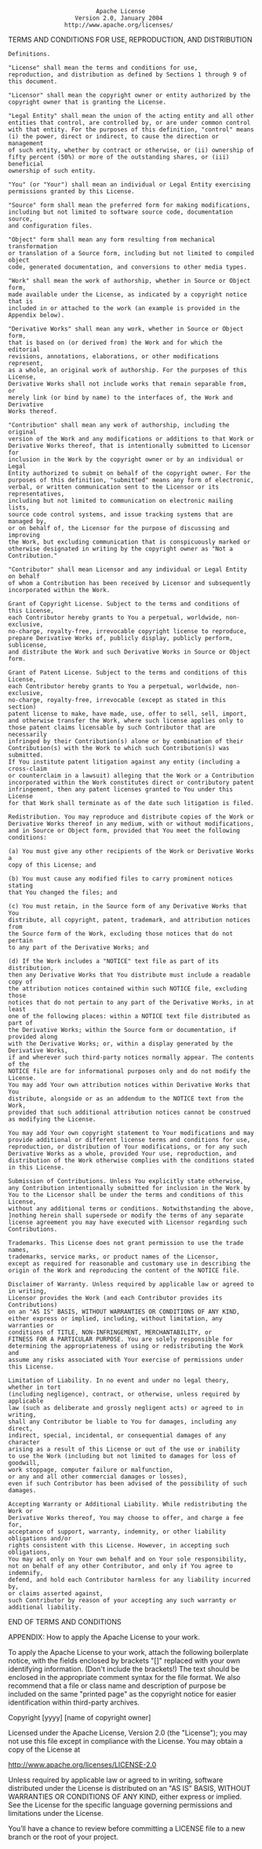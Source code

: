                              Apache License
                       Version 2.0, January 2004
                    http://www.apache.org/licenses/

TERMS AND CONDITIONS FOR USE, REPRODUCTION, AND DISTRIBUTION

    Definitions.

    "License" shall mean the terms and conditions for use, 
    reproduction, and distribution as defined by Sections 1 through 9 of 
    this document.

    "Licensor" shall mean the copyright owner or entity authorized by the 
    copyright owner that is granting the License.

    "Legal Entity" shall mean the union of the acting entity and all other
    entities that control, are controlled by, or are under common control 
    with that entity. For the purposes of this definition, "control" means
    (i) the power, direct or indirect, to cause the direction or management
    of such entity, whether by contract or otherwise, or (ii) ownership of 
    fifty percent (50%) or more of the outstanding shares, or (iii) beneficial 
    ownership of such entity.

    "You" (or "Your") shall mean an individual or Legal Entity exercising 
    permissions granted by this License.

    "Source" form shall mean the preferred form for making modifications,
    including but not limited to software source code, documentation source,
    and configuration files.

    "Object" form shall mean any form resulting from mechanical transformation
    or translation of a Source form, including but not limited to compiled object
    code, generated documentation, and conversions to other media types.

    "Work" shall mean the work of authorship, whether in Source or Object form,
    made available under the License, as indicated by a copyright notice that is
    included in or attached to the work (an example is provided in the Appendix below).

    "Derivative Works" shall mean any work, whether in Source or Object form,
    that is based on (or derived from) the Work and for which the editorial 
    revisions, annotations, elaborations, or other modifications represent, 
    as a whole, an original work of authorship. For the purposes of this License,
    Derivative Works shall not include works that remain separable from, or 
    merely link (or bind by name) to the interfaces of, the Work and Derivative 
    Works thereof.

    "Contribution" shall mean any work of authorship, including the original 
    version of the Work and any modifications or additions to that Work or 
    Derivative Works thereof, that is intentionally submitted to Licensor for
    inclusion in the Work by the copyright owner or by an individual or Legal
    Entity authorized to submit on behalf of the copyright owner. For the 
    purposes of this definition, "submitted" means any form of electronic,
    verbal, or written communication sent to the Licensor or its representatives,
    including but not limited to communication on electronic mailing lists,
    source code control systems, and issue tracking systems that are managed by,
    or on behalf of, the Licensor for the purpose of discussing and improving 
    the Work, but excluding communication that is conspicuously marked or 
    otherwise designated in writing by the copyright owner as "Not a Contribution."

    "Contributor" shall mean Licensor and any individual or Legal Entity on behalf
    of whom a Contribution has been received by Licensor and subsequently 
    incorporated within the Work.

    Grant of Copyright License. Subject to the terms and conditions of this License,
    each Contributor hereby grants to You a perpetual, worldwide, non-exclusive,
    no-charge, royalty-free, irrevocable copyright license to reproduce,
    prepare Derivative Works of, publicly display, publicly perform, sublicense,
    and distribute the Work and such Derivative Works in Source or Object form.

    Grant of Patent License. Subject to the terms and conditions of this License,
    each Contributor hereby grants to You a perpetual, worldwide, non-exclusive,
    no-charge, royalty-free, irrevocable (except as stated in this section)
    patent license to make, have made, use, offer to sell, sell, import,
    and otherwise transfer the Work, where such license applies only to 
    those patent claims licensable by such Contributor that are necessarily
    infringed by their Contribution(s) alone or by combination of their 
    Contribution(s) with the Work to which such Contribution(s) was submitted.
    If You institute patent litigation against any entity (including a cross-claim
    or counterclaim in a lawsuit) alleging that the Work or a Contribution 
    incorporated within the Work constitutes direct or contributory patent 
    infringement, then any patent licenses granted to You under this License 
    for that Work shall terminate as of the date such litigation is filed.

    Redistribution. You may reproduce and distribute copies of the Work or 
    Derivative Works thereof in any medium, with or without modifications,
    and in Source or Object form, provided that You meet the following conditions:

    (a) You must give any other recipients of the Work or Derivative Works a 
    copy of this License; and

    (b) You must cause any modified files to carry prominent notices stating
    that You changed the files; and

    (c) You must retain, in the Source form of any Derivative Works that You 
    distribute, all copyright, patent, trademark, and attribution notices from
    the Source form of the Work, excluding those notices that do not pertain 
    to any part of the Derivative Works; and

    (d) If the Work includes a "NOTICE" text file as part of its distribution,
    then any Derivative Works that You distribute must include a readable copy of
    the attribution notices contained within such NOTICE file, excluding those 
    notices that do not pertain to any part of the Derivative Works, in at least
    one of the following places: within a NOTICE text file distributed as part of
    the Derivative Works; within the Source form or documentation, if provided along
    with the Derivative Works; or, within a display generated by the Derivative Works,
    if and wherever such third-party notices normally appear. The contents of the 
    NOTICE file are for informational purposes only and do not modify the License. 
    You may add Your own attribution notices within Derivative Works that You 
    distribute, alongside or as an addendum to the NOTICE text from the Work, 
    provided that such additional attribution notices cannot be construed 
    as modifying the License.

    You may add Your own copyright statement to Your modifications and may
    provide additional or different license terms and conditions for use,
    reproduction, or distribution of Your modifications, or for any such 
    Derivative Works as a whole, provided Your use, reproduction, and 
    distribution of the Work otherwise complies with the conditions stated
    in this License.

    Submission of Contributions. Unless You explicitly state otherwise, 
    any Contribution intentionally submitted for inclusion in the Work by
    You to the Licensor shall be under the terms and conditions of this License,
    without any additional terms or conditions. Notwithstanding the above,
    ]nothing herein shall supersede or modify the terms of any separate 
    license agreement you may have executed with Licensor regarding such 
    Contributions.

    Trademarks. This License does not grant permission to use the trade names,
    trademarks, service marks, or product names of the Licensor, 
    except as required for reasonable and customary use in describing the 
    origin of the Work and reproducing the content of the NOTICE file.

    Disclaimer of Warranty. Unless required by applicable law or agreed to in writing,
    Licensor provides the Work (and each Contributor provides its Contributions)
    on an "AS IS" BASIS, WITHOUT WARRANTIES OR CONDITIONS OF ANY KIND,
    either express or implied, including, without limitation, any warranties or
    conditions of TITLE, NON-INFRINGEMENT, MERCHANTABILITY, or 
    FITNESS FOR A PARTICULAR PURPOSE. You are solely responsible for 
    determining the appropriateness of using or redistributing the Work and 
    assume any risks associated with Your exercise of permissions under this License.

    Limitation of Liability. In no event and under no legal theory, whether in tort 
    (including negligence), contract, or otherwise, unless required by applicable
    law (such as deliberate and grossly negligent acts) or agreed to in writing,
    shall any Contributor be liable to You for damages, including any direct,
    indirect, special, incidental, or consequential damages of any character 
    arising as a result of this License or out of the use or inability 
    to use the Work (including but not limited to damages for loss of goodwill,
    work stoppage, computer failure or malfunction, 
    or any and all other commercial damages or losses),
    even if such Contributor has been advised of the possibility of such damages.

    Accepting Warranty or Additional Liability. While redistributing the Work or 
    Derivative Works thereof, You may choose to offer, and charge a fee for, 
    acceptance of support, warranty, indemnity, or other liability obligations and/or
    rights consistent with this License. However, in accepting such obligations,
    You may act only on Your own behalf and on Your sole responsibility,
    not on behalf of any other Contributor, and only if You agree to indemnify,
    defend, and hold each Contributor harmless for any liability incurred by,
    or claims asserted against,
    such Contributor by reason of your accepting any such warranty or additional liability.

END OF TERMS AND CONDITIONS

APPENDIX: How to apply the Apache License to your work.

  To apply the Apache License to your work, attach the following
  boilerplate notice, with the fields enclosed by brackets "[]"
  replaced with your own identifying information. (Don't include
  the brackets!)  The text should be enclosed in the appropriate
  comment syntax for the file format. We also recommend that a
  file or class name and description of purpose be included on the
  same "printed page" as the copyright notice for easier
  identification within third-party archives.

Copyright [yyyy] [name of copyright owner]

Licensed under the Apache License, Version 2.0 (the "License"); you may not use this file except in compliance with the License. You may obtain a copy of the License at

   http://www.apache.org/licenses/LICENSE-2.0

Unless required by applicable law or agreed to in writing, software distributed under the License is distributed on an "AS IS" BASIS, WITHOUT WARRANTIES OR CONDITIONS OF ANY KIND, either express or implied. See the License for the specific language governing permissions and limitations under the License.

You’ll have a chance to review before committing a LICENSE file to a new branch or the root of your project.
